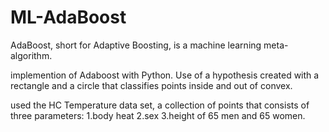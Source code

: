 # ML-AdaBoost
AdaBoost, short for Adaptive Boosting, is a machine learning meta-algorithm.

implemention of Adaboost with Python.
Use of a hypothesis created with a rectangle and a circle that classifies points inside and out of convex.

used the HC Temperature data set, a collection of points that consists of three parameters: 
1.body heat 
2.sex 
3.height
of 65 men and 65 women.
